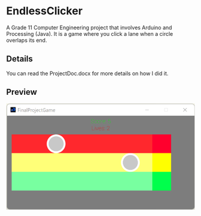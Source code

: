 # EndlessClicker

A Grade 11 Computer Engineering project that involves Arduino and Processing (Java). It is a game where you click a lane when a circle overlaps its end.

## Details

You can read the ProjectDoc.docx for more details on how I did it.

## Preview

![Game Preview](/Preview.png)
